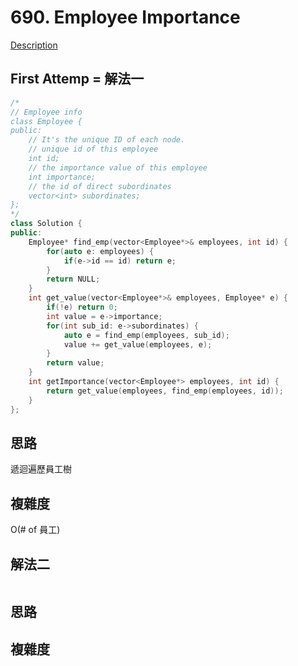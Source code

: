 # 690. Employee Importance 

[Description](https://leetcode.com/problems/employee-importance/description/)

## First Attemp = 解法一
```C++
/*
// Employee info
class Employee {
public:
    // It's the unique ID of each node.
    // unique id of this employee
    int id;
    // the importance value of this employee
    int importance;
    // the id of direct subordinates
    vector<int> subordinates;
};
*/
class Solution {
public:
    Employee* find_emp(vector<Employee*>& employees, int id) {
        for(auto e: employees) {
            if(e->id == id) return e;
        }
        return NULL;
    }
    int get_value(vector<Employee*>& employees, Employee* e) {
        if(!e) return 0;
        int value = e->importance;
        for(int sub_id: e->subordinates) {
            auto e = find_emp(employees, sub_id);
            value += get_value(employees, e);
        }
        return value;
    }
    int getImportance(vector<Employee*> employees, int id) {
        return get_value(employees, find_emp(employees, id));
    }
};
```

## 思路
遞迴遍歷員工樹

## 複雜度
O(# of 員工)

## 解法二
```C++
```
## 思路

## 複雜度
